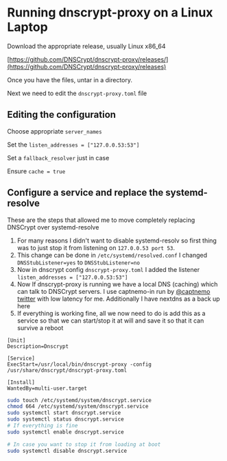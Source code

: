 # Running dnscrypt-proxy on a Linux Laptop

Download the appropriate release, usually Linux x86_64 

[https://github.com/DNSCrypt/dnscrypt-proxy/releases/](https://github.com/DNSCrypt/dnscrypt-proxy/releases)

Once you have the files, untar in a directory. 

Next we need to edit the `dnscrypt-proxy.toml` file

## Editing the configuration

Choose appropriate `server_names`

Set the  `listen_addresses = ["127.0.0.53:53"]`

Set a `fallback_resolver` just in case

Ensure `cache = true` 

## Configure a service and replace the systemd-resolve

These are the steps that allowed me to move completely replacing DNSCrypt over systemd-resolve

1. For many reasons I didn't want to disable systemd-resolv so first thing was to just stop it from listening on `127.0.0.53 port 53`.
2. This change can be done in `/etc/systemd/resolved.conf` I changed `DNSStubListener=yes` to `DNSStubListener=no`
3. Now in dnscrypt config `dnscrypt-proxy.toml` I added the listener `listen_addresses = ["127.0.0.53:53"]`
4. Now If dnscrypt-proxy is running we have a local DNS (caching) which can talk to DNSCrypt servers. I use captnemo-in run by [@captnemo twitter](https://twitter.com/captn3m0) with low latency for me. Additionally I have nextdns as a back up here
5. If everything is working fine, all we now need to do is add this as a service so that we can start/stop it at will and save it so that it can survive a reboot

```
[Unit]
Description=Dnscrypt

[Service]
ExecStart=/usr/local/bin/dnscrypt-proxy -config /usr/share/dnscrypt/dnscrypt-proxy.toml

[Install]
WantedBy=multi-user.target
```

```bash
sudo touch /etc/systemd/system/dnscrypt.service
chmod 664 /etc/systemd/system/dnscrypt.service
sudo systemctl start dnscrypt.service
sudo systemctl status dnscrypt.service
# If everything is fine
sudo systemctl enable dnscrypt.service

# In case you want to stop it from loading at boot
sudo systemctl disable dnscrypt.service
```
